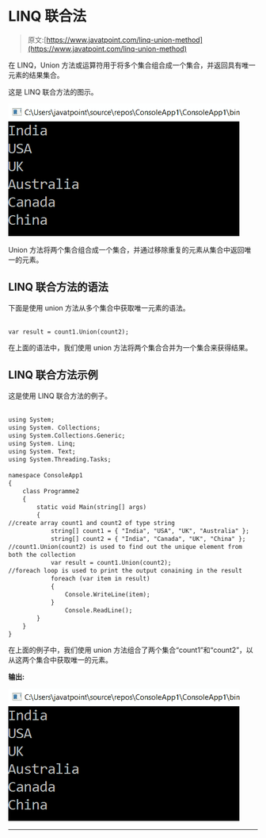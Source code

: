 # LINQ 联合法

> 原文:[https://www.javatpoint.com/linq-union-method](https://www.javatpoint.com/linq-union-method)

在 LINQ，Union 方法或运算符用于将多个集合组合成一个集合，并返回具有唯一元素的结果集合。

这是 LINQ 联合方法的图示。

![LINQ Union() Method](img/8d332ae999279c00eb310a1061e82d18.png)

Union 方法将两个集合组合成一个集合，并通过移除重复的元素从集合中返回唯一的元素。

## LINQ 联合方法的语法

下面是使用 union 方法从多个集合中获取唯一元素的语法。

```

var result = count1.Union(count2);

```

在上面的语法中，我们使用 union 方法将两个集合合并为一个集合来获得结果。

## LINQ 联合方法示例

这是使用 LINQ 联合方法的例子。

```

using System;
using System. Collections;
using System.Collections.Generic;
using System. Linq;
using System. Text;
using System.Threading.Tasks;

namespace ConsoleApp1
{
    class Programme2
    {
        static void Main(string[] args)
        {
//create array count1 and count2 of type string
            string[] count1 = { "India", "USA", "UK", "Australia" };
            string[] count2 = { "India", "Canada", "UK", "China" };
//count1.Union(count2) is used to find out the unique element from both the collection
            var result = count1.Union(count2);
//foreach loop is used to print the output conaining in the result
            foreach (var item in result)
            {
                Console.WriteLine(item);
            }
                Console.ReadLine();
        }
    }
}

```

在上面的例子中，我们使用 union 方法组合了两个集合“count1”和“count2”，以从这两个集合中获取唯一的元素。

**输出:**

![LINQ Union() Method](img/8d332ae999279c00eb310a1061e82d18.png)

* * *